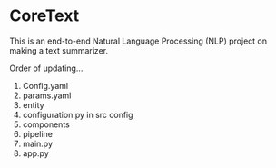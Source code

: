 # CoreText

This is an end-to-end Natural Language Processing (NLP) project on making a text summarizer.

Order of updating...

1. Config.yaml
2. params.yaml
3. entity
4. configuration.py in src config
5. components
6. pipeline
7. main.py
8. app.py
